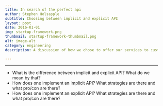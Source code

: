 ```yaml
---
title: In search of the perfect api
author: Stephen Holsapple
subtitle: Choosing between implicit and explicit API
layout: post
date: 2016-01-01
img: startup-framework.png
thumbnail: startup-framework-thumbnail.png
alt: image-alt
category: engineering
description: A discussion of how we chose to offer our services to customers.

---
```


-----------

- What is the difference between implicit and explicit API? What do we mean by that?
- How does one implement an implicit API? What strategies are there and what pro/con are there?
- How does one implement an explicit API? What strategies are there and what pro/con are there?
